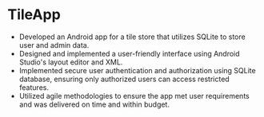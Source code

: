 # TileApp
- Developed an Android app for a tile store that utilizes SQLite to store user and admin data.
- Designed and implemented a user-friendly interface using Android Studio's layout editor and XML.
- Implemented secure user authentication and authorization using SQLite database, ensuring only authorized users can access restricted features.
- Utilized agile methodologies to ensure the app met user requirements and was delivered on time and within budget.
